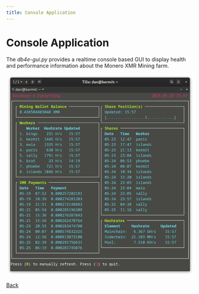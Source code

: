 ```yaml
---
title: Console Application
---
```


# Console Application

The *db4e-gui.py* provides a realtime console based GUI to display health and performance information about the Monero XMR Mining farm.

![Screenshot of db4e-gui.py](/images/db4e-gui.png)

[Back](/)







